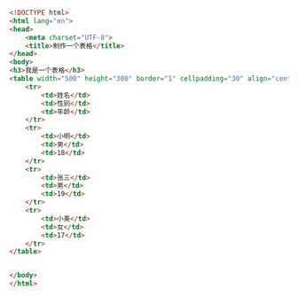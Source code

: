 
<BlogInfo id="369" title="21.表格" author="白日梦想猿" pv=0 read_times=0 pre_cost_time=0分26秒 category="html5学习" tag_list="['html5学习']" create_time="2020.07.15 13:46:37" update_time="2020.07.15 13:59:22" />

```html
<!DOCTYPE html>
<html lang="en">
<head>
    <meta charset="UTF-8">
    <title>制作一个表格</title>
</head>
<body>
<h3>我是一个表格</h3>
<table width="500" height="300" border="1" cellpadding="30" align="center">
    <tr>
        <td>姓名</td>
        <td>性别</td>
        <td>年龄</td>
    </tr>
    <tr>
        <td>小明</td>
        <td>男</td>
        <td>18</td>
    </tr>
    <tr>
        <td>张三</td>
        <td>男</td>
        <td>19</td>
    </tr>
    <tr>
        <td>小美</td>
        <td>女</td>
        <td>17</td>
    </tr>
</table>


</body>
</html>
```
